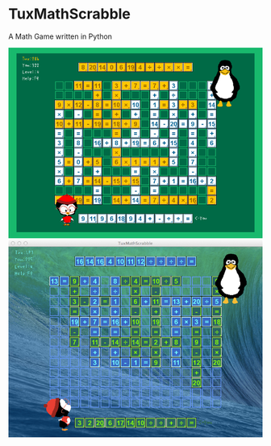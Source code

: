 # TuxMathScrabble

A Math Game written in Python

<img src="tuxmathscrabble.png"/>

<img src="TuxMathScrabble-0.8.0.png"/>
